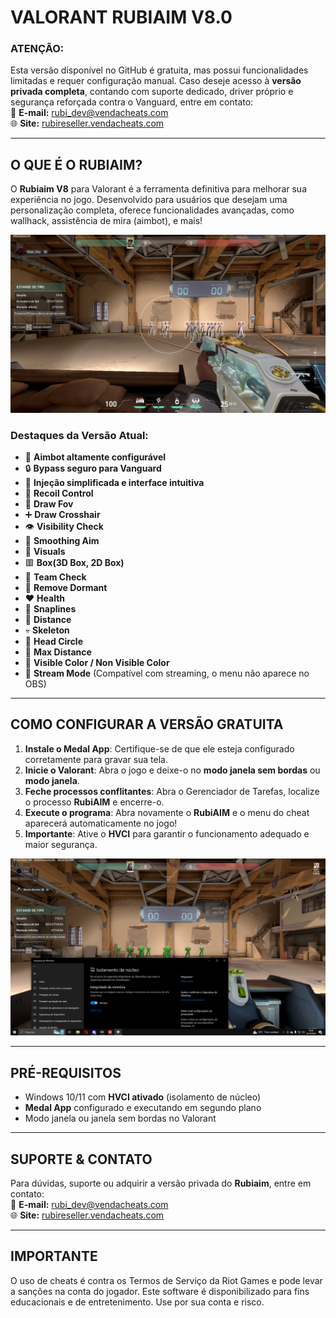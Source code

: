 # **VALORANT RUBIAIM V8.0**  

### **ATENÇÃO:**  
Esta versão disponível no GitHub é gratuita, mas possui funcionalidades limitadas e requer configuração manual. Caso deseje acesso à **versão privada completa**, contando com suporte dedicado, driver próprio e segurança reforçada contra o Vanguard, entre em contato:  
📧 **E-mail:** [rubi_dev@vendacheats.com](mailto:rubi_dev@vendacheats.com)  
🌐 **Site:** [rubireseller.vendacheats.com](https://rubireseller.vendacheats.com)  

---

## **O QUE É O RUBIAIM?**  
O **Rubiaim V8** para Valorant é a ferramenta definitiva para melhorar sua experiência no jogo. Desenvolvido para usuários que desejam uma personalização completa, oferece funcionalidades avançadas, como wallhack, assistência de mira (aimbot), e mais!  

![preview](Resources/1.png)

### **Destaques da Versão Atual:**  
- 🎯 **Aimbot altamente configurável**  
- 🔒 **Bypass seguro para Vanguard**  
- 🚀 **Injeção simplificada e interface intuitiva**  
- 🔧 **Recoil Control**
- 🎯 **Draw Fov**
- ➕ **Draw Crosshair**
- 👁️ **Visibility Check**
- 🤖 **Smoothing Aim**
- 👀 **Visuals**
- 🟥 **Box(3D Box, 2D Box)**
- 👥 **Team Check**
- 🚫 **Remove Dormant**
- ❤️ **Health**
- 📏 **Snaplines**
- 📐 **Distance**
- 💀 **Skeleton**
- 🎯 **Head Circle**
- 📏 **Max Distance**
- 🎨 **Visible Color / Non Visible Color**
- 🎥 **Stream Mode** (Compatível com streaming, o menu não aparece no OBS)


---

## **COMO CONFIGURAR A VERSÃO GRATUITA**  

1. **Instale o Medal App**: Certifique-se de que ele esteja configurado corretamente para gravar sua tela.  
2. **Inicie o Valorant**: Abra o jogo e deixe-o no **modo janela sem bordas** ou **modo janela**.  
3. **Feche processos conflitantes**: Abra o Gerenciador de Tarefas, localize o processo **RubiAIM** e encerre-o.  
4. **Execute o programa**: Abra novamente o **RubiAIM** e o menu do cheat aparecerá automaticamente no jogo!  
5. **Importante**: Ative o **HVCI** para garantir o funcionamento adequado e maior segurança.

![preview](Resources/2.png)

---

## **PRÉ-REQUISITOS**  

- Windows 10/11 com **HVCI ativado** (isolamento de núcleo) 
- **Medal App** configurado e executando em segundo plano  
- Modo janela ou janela sem bordas no Valorant  

---

## **SUPORTE & CONTATO**  
Para dúvidas, suporte ou adquirir a versão privada do **Rubiaim**, entre em contato:  
📧 **E-mail:** [rubi_dev@vendacheats.com](mailto:rubi_dev@vendacheats.com)  
🌐 **Site:** [rubireseller.vendacheats.com](https://rubireseller.vendacheats.com)  

---

## **IMPORTANTE**  

O uso de cheats é contra os Termos de Serviço da Riot Games e pode levar a sanções na conta do jogador. Este software é disponibilizado para fins educacionais e de entretenimento. Use por sua conta e risco.
